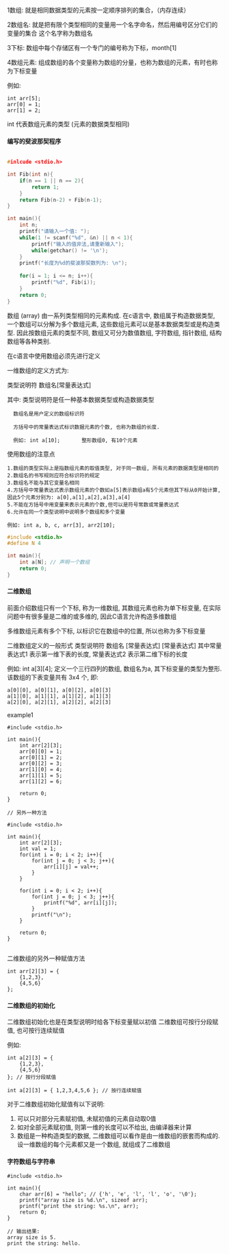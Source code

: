 1数组: 就是相同数据类型的元素按一定顺序排列的集合，（内存连续）

2数组名: 就是把有限个类型相同的变量用一个名字命名，然后用编号区分它们的变量的集合 这个名字称为数组名

3下标: 数组中每个存储区有一个专门的编号称为下标，month[1]

4数组元素: 组成数组的各个变量称为数组的分量，也称为数组的元素，有时也称为下标变量

例如: 

```shell
int arr[5]; 	
arr[0] = 1;
arr[1] = 2;
```
int 代表数组元素的类型 (元素的数据类型相同)
	

#### 编写的斐波那契程序

```c

#inlcude <stdio.h>

int Fib(int n){
    if(n == 1 || n == 2){
        return 1;	
    }
    return Fib(n-2) + Fib(n-1);
}

int main(){
    int n;
    printf("请输入一个值: ");
    while(1 != scanf("%d", &n) || n < 1){
        printf("输入的值非法,请重新输入");	
        while(getchar() != '\n');
    }
    printf("长度为%d的斐波那契数列为: \n");
    
    for(i = 1; i <= n; i++){
        printf("%d", Fib(i));
    }   
    return 0;	
}
```

数组 (array) 由一系列类型相同的元素构成. 在c语言中, 数组属于构造数据类型, 一个数组可以分解为多个数组元素, 这些数组元素可以是基本数据类型或是构造类型. 因此按数组元素的类型不同, 数组又可分为数值数组, 字符数组, 指针数组, 结构数组等各种类别.

在c语言中使用数组必须先进行定义

一维数组的定义方式为:

类型说明符 数组名[常量表达式]

其中: 类型说明符是任一种基本数据类型或构造数据类型
    
      数组名是用户定义的数组标识符

      方括号中的常量表达式标识数据元素的个数, 也称为数组的长度.

      例如: int a[10];       整形数组0, 有10个元素


使用数组的注意点
```
1.数组的类型实际上是指数组元素的取值类型, 对于同一数组, 所有元素的数据类型是相同的
2.数组名的书写规则应符合标识符的规定
3.数组名不能与其它变量名相同
4.方括号中常量表达式表示数组元素的个数如a[5]表示数组a有5个元素但其下标从0开始计算, 因此5个元素分别为: a[0],a[1],a[2],a[3],a[4]
5.不能在方括号中用变量来表示元素的个数,但可以是符号常数或常量表达式
6.允许在同一个类型说明中说明多个数组和多个变量

例如: int a, b, c, arr[3], arr2[10];
```


```c
#include <stdio.h>
#define N 4

int main(){
    int a[N]; // 声明一个数组
    return 0;	
}
```


#### 二维数组

前面介绍数组只有一个下标, 称为一维数组, 其数组元素也称为单下标变量, 在实际问题中有很多量是二维的或多维的, 因此C语言允许构造多维数组

多维数组元素有多个下标, 以标识它在数组中的位置, 所以也称为多下标变量

二维数组定义的一般形式
	类型说明符 数组名 [常量表达式] [常量表达式]
	其中常量表达式1 表示第一维下表的长度, 常量表达式2 表示第二维下标的长度

例如: int a[3][4];
	定义一个三行四列的数组, 数组名为a, 其下标变量的类型为整形. 该数组的下表变量共有 3x4 个, 即:

	a[0][0], a[0][1], a[0][2], a[0][3]
	a[1][0], a[1][1], a[1][2], a[1][3]
	a[2][0], a[2][1], a[2][2], a[2][3]



example1

```shell
#include <stdio.h>

int main(){
    int arr[2][3];
    arr[0][0] = 1;
    arr[0][1] = 2;
    arr[0][2] = 3;
    arr[1][0] = 4;
    arr[1][1] = 5;
    arr[1][2] = 6;

    return 0;	
}

// 另外一种方法

#include <stdio.h>

int main(){
    int arr[2][3];
    int val = 1;
    for(int i = 0; i < 2; i++){
        for(int j = 0; j < 3; j++){
            arr[i][j] = val++;
        }
    }

    for(int i = 0; i < 2; i++){
        for(int j = 0; j < 3; j++){
            printf("%d", arr[i][j]);	
        }	
        printf("\n");
    }

    return 0;	
}


```

二维数组的另外一种赋值方法

```shell
int arr[2][3] = { 
    {1,2,3}, 
    {4,5,6} 
};
```

#### 二维数组的初始化

二维数组初始化也是在类型说明时给各下标变量赋以初值
二维数组可按行分段赋值, 也可按行连续赋值

例如:
```shell
int a[2][3] = { 
    {1,2,3}, 
    {4,5,6} 
}; // 按行分段赋值

int a[2][3] = { 1,2,3,4,5,6 }; // 按行连续赋值
```

对于二维数组初始化赋值有以下说明:
1) 可以只对部分元素赋初值, 未赋初值的元素自动取0值
2) 如对全部元素赋初值, 则第一维的长度可以不给出, 由编译器来计算
3) 数组是一种构造类型的数据, 二维数组可以看作是由一维数组的嵌套而构成的. 设一维数组的每个元素都又是一个数组, 就组成了二维数组


#### 字符数组与字符串

```shell
#include <stdio.h>

int main(){
    char arr[6] = "hello"; // {'h', 'e', 'l', 'l', 'o', '\0'};
    printf("array size is %d.\n", sizeof arr);
    printf("print the string: %s.\n", arr);
    return 0;	
}

// 输出结果:
array size is 5.
print the string: hello.
```
